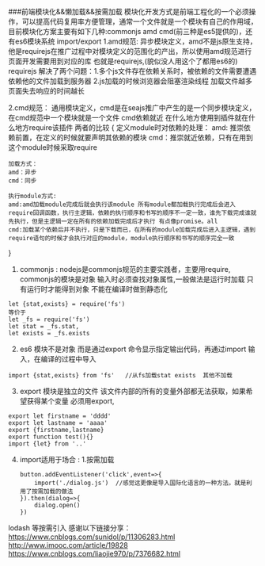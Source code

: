 ###前端模块化&&懒加载&&按需加载
模块化开发方式是前端工程化的一个必须操作，可以提高代码复用率方便管理，通常一个文件就是一个模块有自己的作用域，目前模块化方案主要有如下几种:commonjs amd cmd(前三种是es5提供的)，还有es6模块系统 import/export
1.amd规范: 异步模块定义，amd不是js原生支持，他是requirejs在推广过程中对模块定义的范围化的产出，所以使用amd规范进行页面开发需要用到对应的库 也就是requirejs,(貌似没人用这个了都用es6的)
requirejs 解决了两个问题：1.多个js文件存在依赖关系时，被依赖的文件需要遭遇依赖他的文件加载到服务器  2.js加载的时候浏览器会阻塞渲染线程 加载文件越多 页面失去响应的时间越长

2.cmd规范： 通用模块定义，cmd是在seajs推广中产生的是一个同步模块定义，在cmd规范中一个模块就是一个文件 cmd依赖就近 在什么地方使用到插件就在什么地方require该插件 
两者的比较 {
    定义module时对依赖的处理：
    amd: 推崇依赖前置，在定义的时候就要声明其依赖的模块
    cmd：推崇就近依赖，只有在用到这个module时候采取require

    加载方式：
    amd：异步
    cmd：同步

    执行module方式:
    amd:amd加载module完成后就会执行该module 所有module都加载执行完成后会进入require回调函数，执行主逻辑，依赖的执行顺序和书写的顺序不一定一致，谁先下载完成谁就先执行，但是主逻辑一定在所有的依赖加载完成后才执行 有点像promise。all
    cmd:加载某个依赖后并不执行，只是下载而已，在所有的module加载完成后进入主逻辑，遇到require语句的时候才会执行对应的module，module执行顺序和书写的顺序完全一致
}




1. commonjs : nodejs是commonjs规范的主要实践者，主要用require, commonjs的模块是对象 输入时必须查找对象属性,一般做法是运行时加载 只有运行时才能得到对象 不能在编译时做到静态化
```
let {stat,exists} = require('fs')
等价于
let _fs = require('fs')
let stat = _fs.stat,
let exists = _fs.exists
```

2. es6 模块不是对象 而是通过export 命令显示指定输出代码，再通过import 输入，在编译的过程中导入
```
import {stat,exists} from 'fs'   //从fs加载stat exists  其他不加载
```
3. export 模块是独立的文件 该文件内部的所有的变量外部都无法获取，如果希望获得某个变量 必须用export, 
```
export let firstname = 'dddd'  
export let lastname = 'aaaa'
export {firstname,lastname}
export function test(){}
import {let} from '..'

```

4. import适用于场合 : 
   1.按需加载
   ```
   button.addEventListener('click',event=>{
       import('./dialog.js')  //感觉这更像是导入国际化语言的一种方法。就是利用了按需加载的做法
   }).then(dialog=>{
       dialog.open()
   })
   ```


lodash 等按需引入 
感谢以下链接分享：
https://www.cnblogs.com/sunidol/p/11306283.html
http://www.imooc.com/article/19828
https://www.cnblogs.com/liaojie970/p/7376682.html
